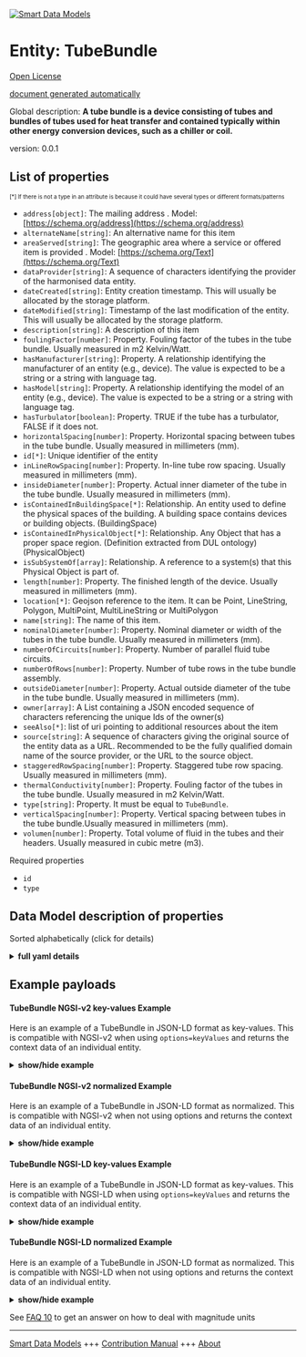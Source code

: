 <!-- 10-Header -->  
[![Smart Data Models](https://smartdatamodels.org/wp-content/uploads/2022/01/SmartDataModels_logo.png "Logo")](https://smartdatamodels.org)  
Entity: TubeBundle  
==================<!-- /10-Header -->  
<!-- 15-License -->  
[Open License](https://github.com/smart-data-models//dataModel.S4BLDG/blob/master/TubeBundle/LICENSE.md)  
[document generated automatically](https://docs.google.com/presentation/d/e/2PACX-1vTs-Ng5dIAwkg91oTTUdt8ua7woBXhPnwavZ0FxgR8BsAI_Ek3C5q97Nd94HS8KhP-r_quD4H0fgyt3/pub?start=false&loop=false&delayms=3000#slide=id.gb715ace035_0_60)  
<!-- /15-License -->  
<!-- 20-Description -->  
Global description: **A tube bundle is a device consisting of tubes and bundles of tubes used for heat transfer and contained typically within other energy conversion devices, such as a chiller or coil.**  
version: 0.0.1  
<!-- /20-Description -->  
<!-- 30-PropertiesList -->  

## List of properties  

<sup><sub>[*] If there is not a type in an attribute is because it could have several types or different formats/patterns</sub></sup>  
- `address[object]`: The mailing address  . Model: [https://schema.org/address](https://schema.org/address)- `alternateName[string]`: An alternative name for this item  - `areaServed[string]`: The geographic area where a service or offered item is provided  . Model: [https://schema.org/Text](https://schema.org/Text)- `dataProvider[string]`: A sequence of characters identifying the provider of the harmonised data entity.  - `dateCreated[string]`: Entity creation timestamp. This will usually be allocated by the storage platform.  - `dateModified[string]`: Timestamp of the last modification of the entity. This will usually be allocated by the storage platform.  - `description[string]`: A description of this item  - `foulingFactor[number]`: Property. Fouling factor of the tubes in the tube bundle. Usually measured in m2 Kelvin/Watt.  - `hasManufacturer[string]`: Property. A relationship identifying the manufacturer of an entity (e.g., device). The value is expected to be a string or a string with language tag.  - `hasModel[string]`: Property. A relationship identifying the model of an entity (e.g., device). The value is expected to be a string or a string with language tag.  - `hasTurbulator[boolean]`: Property. TRUE if the tube has a turbulator, FALSE if it does not.  - `horizontalSpacing[number]`: Property. Horizontal spacing between tubes in the tube bundle. Usually measured in millimeters (mm).  - `id[*]`: Unique identifier of the entity  - `inLineRowSpacing[number]`: Property. In-line tube row spacing. Usually measured in millimeters (mm).  - `insideDiameter[number]`: Property. Actual inner diameter of the tube in the tube bundle. Usually measured in millimeters (mm).  - `isContainedInBuildingSpace[*]`: Relationship. An entity used to define the physical spaces of the building. A building space contains devices or building objects. (BuildingSpace)  - `isContainedInPhysicalObject[*]`: Relationship. Any Object that has a proper space region.  (Definition extracted from DUL ontology) (PhysicalObject)  - `isSubSystemOf[array]`: Relationship. A reference to a system(s) that this Physical Object is part of.  - `length[number]`: Property. The finished length of the device. Usually measured in millimeters (mm).  - `location[*]`: Geojson reference to the item. It can be Point, LineString, Polygon, MultiPoint, MultiLineString or MultiPolygon  - `name[string]`: The name of this item.  - `nominalDiameter[number]`: Property. Nominal diameter or width of the tubes in the tube bundle. Usually measured in millimeters (mm).  - `numberOfCircuits[number]`: Property. Number of parallel fluid tube circuits.  - `numberOfRows[number]`: Property. Number of tube rows in the tube bundle assembly.  - `outsideDiameter[number]`: Property. Actual outside diameter of the tube in the tube bundle. Usually measured in millimeters (mm).  - `owner[array]`: A List containing a JSON encoded sequence of characters referencing the unique Ids of the owner(s)  - `seeAlso[*]`: list of uri pointing to additional resources about the item  - `source[string]`: A sequence of characters giving the original source of the entity data as a URL. Recommended to be the fully qualified domain name of the source provider, or the URL to the source object.  - `staggeredRowSpacing[number]`: Property. Staggered tube row spacing. Usually measured in millimeters (mm).  - `thermalConductivity[number]`: Property. Fouling factor of the tubes in the tube bundle. Usually measured in m2 Kelvin/Watt.  - `type[string]`: Property. It must be equal to `TubeBundle`.  - `verticalSpacing[number]`: Property. Vertical spacing between tubes in the tube bundle.Usually measured in millimeters (mm).  - `volumen[number]`: Property. Total volume of fluid in the tubes and their headers. Usually measured in cubic metre (m3).  <!-- /30-PropertiesList -->  
<!-- 35-RequiredProperties -->  
Required properties  
- `id`  - `type`  <!-- /35-RequiredProperties -->  
<!-- 40-RequiredProperties -->  
<!-- /40-RequiredProperties -->  
<!-- 50-DataModelHeader -->  
## Data Model description of properties  
Sorted alphabetically (click for details)  
<!-- /50-DataModelHeader -->  
<!-- 60-ModelYaml -->  
<details><summary><strong>full yaml details</strong></summary>    
```yaml  
TubeBundle:    
  description: 'A tube bundle is a device consisting of tubes and bundles of tubes used for heat transfer and contained typically within other energy conversion devices, such as a chiller or coil.'    
  properties:    
    address:    
      description: The mailing address    
      properties:    
        addressCountry:    
          description: 'Property. The country. For example, Spain. Model:''https://schema.org/addressCountry'''    
          type: string    
        addressLocality:    
          description: 'Property. The locality in which the street address is, and which is in the region. Model:''https://schema.org/addressLocality'''    
          type: string    
        addressRegion:    
          description: 'Property. The region in which the locality is, and which is in the country. Model:''https://schema.org/addressRegion'''    
          type: string    
        district:    
          description: 'A district is a type of administrative division that, in some countries, is managed by the local government.'    
          type: string    
        postOfficeBoxNumber:    
          description: 'Property. The post office box number for PO box addresses. For example, 03578. Model:''https://schema.org/postOfficeBoxNumber'''    
          type: string    
        postalCode:    
          description: 'Property. The postal code. For example, 24004. Model:''https://schema.org/https://schema.org/postalCode'''    
          type: string    
        streetAddress:    
          description: 'Property. The street address. Model:''https://schema.org/streetAddress'''    
          type: string    
        streetNr:    
          description: Number identifying a specific property on a public street.    
          type: string    
      type: object    
      x-ngsi:    
        model: https://schema.org/address    
        type: Property    
    alternateName:    
      description: An alternative name for this item    
      type: string    
      x-ngsi:    
        type: Property    
    areaServed:    
      description: The geographic area where a service or offered item is provided    
      type: string    
      x-ngsi:    
        model: https://schema.org/Text    
        type: Property    
    dataProvider:    
      description: A sequence of characters identifying the provider of the harmonised data entity.    
      type: string    
      x-ngsi:    
        type: Property    
    dateCreated:    
      description: Entity creation timestamp. This will usually be allocated by the storage platform.    
      format: date-time    
      type: string    
      x-ngsi:    
        type: Property    
    dateModified:    
      description: Timestamp of the last modification of the entity. This will usually be allocated by the storage platform.    
      format: date-time    
      type: string    
      x-ngsi:    
        type: Property    
    description:    
      description: A description of this item    
      type: string    
      x-ngsi:    
        type: Property    
    foulingFactor:    
      description: Property. Fouling factor of the tubes in the tube bundle. Usually measured in m2 Kelvin/Watt.    
      type: number    
      x-ngsi:    
        type: Property    
    hasManufacturer:    
      description: 'Property. A relationship identifying the manufacturer of an entity (e.g., device). The value is expected to be a string or a string with language tag.'    
      type: string    
      x-ngsi:    
        type: Property    
    hasModel:    
      description: 'Property. A relationship identifying the model of an entity (e.g., device). The value is expected to be a string or a string with language tag.'    
      type: string    
      x-ngsi:    
        type: Property    
    hasTurbulator:    
      description: 'Property. TRUE if the tube has a turbulator, FALSE if it does not.'    
      type: boolean    
      x-ngsi:    
        type: Property    
    horizontalSpacing:    
      description: Property. Horizontal spacing between tubes in the tube bundle. Usually measured in millimeters (mm).    
      type: number    
      x-ngsi:    
        type: Property    
    id:    
      anyOf: &tubebundle_-_properties_-_iscontainedinbuildingspace_-_anyof    
        - description: Property. Identifier format of any NGSI entity    
          maxLength: 256    
          minLength: 1    
          pattern: ^[\w\-\.\{\}\$\+\*\[\]`|~^@!,:\\]+$    
          type: string    
        - description: Property. Identifier format of any NGSI entity    
          format: uri    
          type: string    
      description: Unique identifier of the entity    
      x-ngsi:    
        type: Property    
    inLineRowSpacing:    
      description: Property. In-line tube row spacing. Usually measured in millimeters (mm).    
      type: number    
      x-ngsi:    
        type: Property    
    insideDiameter:    
      description: Property. Actual inner diameter of the tube in the tube bundle. Usually measured in millimeters (mm).    
      type: number    
      x-ngsi:    
        type: Property    
    isContainedInBuildingSpace:    
      anyOf: *tubebundle_-_properties_-_iscontainedinbuildingspace_-_anyof    
      description: Relationship. An entity used to define the physical spaces of the building. A building space contains devices or building objects. (BuildingSpace)    
      x-ngsi:    
        type: Property    
    isContainedInPhysicalObject:    
      anyOf: *tubebundle_-_properties_-_iscontainedinbuildingspace_-_anyof    
      description: Relationship. Any Object that has a proper space region.  (Definition extracted from DUL ontology) (PhysicalObject)    
      x-ngsi:    
        type: Property    
    isSubSystemOf:    
      description: Relationship. A reference to a system(s) that this Physical Object is part of.    
      items:    
        anyOf: *tubebundle_-_properties_-_iscontainedinbuildingspace_-_anyof    
        description: Property. Unique identifier of the entity    
      type: array    
      x-ngsi:    
        type: Relationship    
    length:    
      description: Property. The finished length of the device. Usually measured in millimeters (mm).    
      type: number    
      x-ngsi:    
        type: Property    
    location:    
      description: 'Geojson reference to the item. It can be Point, LineString, Polygon, MultiPoint, MultiLineString or MultiPolygon'    
      oneOf:    
        - description: GeoProperty. Geojson reference to the item. Point    
          properties:    
            bbox:    
              items:    
                type: number    
              minItems: 4    
              type: array    
            coordinates:    
              items:    
                type: number    
              minItems: 2    
              type: array    
            type:    
              enum:    
                - Point    
              type: string    
          required:    
            - type    
            - coordinates    
          title: GeoJSON Point    
          type: object    
        - description: GeoProperty. Geojson reference to the item. LineString    
          properties:    
            bbox:    
              items:    
                type: number    
              minItems: 4    
              type: array    
            coordinates:    
              items:    
                items:    
                  type: number    
                minItems: 2    
                type: array    
              minItems: 2    
              type: array    
            type:    
              enum:    
                - LineString    
              type: string    
          required:    
            - type    
            - coordinates    
          title: GeoJSON LineString    
          type: object    
        - description: GeoProperty. Geojson reference to the item. Polygon    
          properties:    
            bbox:    
              items:    
                type: number    
              minItems: 4    
              type: array    
            coordinates:    
              items:    
                items:    
                  items:    
                    type: number    
                  minItems: 2    
                  type: array    
                minItems: 4    
                type: array    
              type: array    
            type:    
              enum:    
                - Polygon    
              type: string    
          required:    
            - type    
            - coordinates    
          title: GeoJSON Polygon    
          type: object    
        - description: GeoProperty. Geojson reference to the item. MultiPoint    
          properties:    
            bbox:    
              items:    
                type: number    
              minItems: 4    
              type: array    
            coordinates:    
              items:    
                items:    
                  type: number    
                minItems: 2    
                type: array    
              type: array    
            type:    
              enum:    
                - MultiPoint    
              type: string    
          required:    
            - type    
            - coordinates    
          title: GeoJSON MultiPoint    
          type: object    
        - description: GeoProperty. Geojson reference to the item. MultiLineString    
          properties:    
            bbox:    
              items:    
                type: number    
              minItems: 4    
              type: array    
            coordinates:    
              items:    
                items:    
                  items:    
                    type: number    
                  minItems: 2    
                  type: array    
                minItems: 2    
                type: array    
              type: array    
            type:    
              enum:    
                - MultiLineString    
              type: string    
          required:    
            - type    
            - coordinates    
          title: GeoJSON MultiLineString    
          type: object    
        - description: GeoProperty. Geojson reference to the item. MultiLineString    
          properties:    
            bbox:    
              items:    
                type: number    
              minItems: 4    
              type: array    
            coordinates:    
              items:    
                items:    
                  items:    
                    items:    
                      type: number    
                    minItems: 2    
                    type: array    
                  minItems: 4    
                  type: array    
                type: array    
              type: array    
            type:    
              enum:    
                - MultiPolygon    
              type: string    
          required:    
            - type    
            - coordinates    
          title: GeoJSON MultiPolygon    
          type: object    
      x-ngsi:    
        type: GeoProperty    
    name:    
      description: The name of this item.    
      type: string    
      x-ngsi:    
        type: Property    
    nominalDiameter:    
      description: Property. Nominal diameter or width of the tubes in the tube bundle. Usually measured in millimeters (mm).    
      type: number    
      x-ngsi:    
        type: Property    
    numberOfCircuits:    
      description: Property. Number of parallel fluid tube circuits.    
      type: number    
      x-ngsi:    
        type: Property    
    numberOfRows:    
      description: Property. Number of tube rows in the tube bundle assembly.    
      type: number    
      x-ngsi:    
        type: Property    
    outsideDiameter:    
      description: Property. Actual outside diameter of the tube in the tube bundle. Usually measured in millimeters (mm).    
      type: number    
      x-ngsi:    
        type: Property    
    owner:    
      description: A List containing a JSON encoded sequence of characters referencing the unique Ids of the owner(s)    
      items:    
        anyOf: *tubebundle_-_properties_-_iscontainedinbuildingspace_-_anyof    
        description: Property. Unique identifier of the entity    
      type: array    
      x-ngsi:    
        type: Property    
    seeAlso:    
      description: list of uri pointing to additional resources about the item    
      oneOf:    
        - items:    
            format: uri    
            type: string    
          minItems: 1    
          type: array    
        - format: uri    
          type: string    
      x-ngsi:    
        type: Property    
    source:    
      description: 'A sequence of characters giving the original source of the entity data as a URL. Recommended to be the fully qualified domain name of the source provider, or the URL to the source object.'    
      type: string    
      x-ngsi:    
        type: Property    
    staggeredRowSpacing:    
      description: Property. Staggered tube row spacing. Usually measured in millimeters (mm).    
      type: number    
      x-ngsi:    
        type: Property    
    thermalConductivity:    
      description: Property. Fouling factor of the tubes in the tube bundle. Usually measured in m2 Kelvin/Watt.    
      type: number    
      x-ngsi:    
        type: Property    
    type:    
      description: Property. It must be equal to `TubeBundle`.    
      enum:    
        - TubeBundle    
      type: string    
      x-ngsi:    
        type: Property    
    verticalSpacing:    
      description: Property. Vertical spacing between tubes in the tube bundle.Usually measured in millimeters (mm).    
      type: number    
      x-ngsi:    
        type: Property    
    volumen:    
      description: Property. Total volume of fluid in the tubes and their headers. Usually measured in cubic metre (m3).    
      type: number    
      x-ngsi:    
        type: Property    
  required:    
    - id    
    - type    
  type: object    
  x-derived-from: "https://saref.etsi.org/saref4bldg/v1.1.2/#s4bldg:TubeBundle"    
  x-disclaimer: 'Redistribution and use in source and binary forms, with or without modification, are permitted  provided that the license conditions are met. Copyleft (c) 2022 Contributors to Smart Data Models Program'    
  x-license-url: https://github.com/smart-data-models/dataModel.S4BLDG/blob/master/TubeBundle/LICENSE.md    
  x-model-schema: https://smart-data-models.github.com/dataModel.SAREF4BLDG/TubeBundle/schema.json    
  x-model-tags: SAREF TubeBundle    
  x-version: 0.0.1    
```  
</details>    
<!-- /60-ModelYaml -->  
<!-- 70-MiddleNotes -->  
<!-- /70-MiddleNotes -->  
<!-- 80-Examples -->  
## Example payloads    
#### TubeBundle NGSI-v2 key-values Example    
Here is an example of a TubeBundle in JSON-LD format as key-values. This is compatible with NGSI-v2 when  using `options=keyValues` and returns the context data of an individual entity.  
<details><summary><strong>show/hide example</strong></summary>    
```json  
{  
    "id": "urn:ngsi-ld:TubeBundle:ce27cf16-c4dc-4b93-a7e5-021f38a5a0b8",  
    "type": "TubeBundle",  
    "foulingFactor": 0.8435912145074106,  
    "hasTurbulator": true,  
    "horizontalSpacing": 0.45432121749623355,  
    "inLineRowSpacing": 0.9076815444305774,  
    "insideDiameter": 0.9701449888350496,  
    "length": 0.38222174657550045,  
    "nominalDiameter": 0.0408320640034282,  
    "numberOfCircuits": 0.7792295738277125,  
    "numberOfRows": 0.2682132970916634,  
    "outsideDiameter": 0.7194081859650397,  
    "staggeredRowSpacing": 0.31167087959205464,  
    "thermalConductivity": 0.9198905188483331,  
    "verticalSpacing": 0.8194554788890942,  
    "volumen": 0.7779813380010603,  
    "isContainedInBuildingSpace": "urn:ngsi-ld:BuildingSpace:a13d415e-6116-43c4-a668-24f7dbf86bc1",  
    "isContainedInPhysicalObject": "urn:ngsi-ld:PhysicalObject:6946c181-2515-406c-82f2-6bad063d7f8b",  
    "isSubSystemOf": [  
        "urn:ngsi-ld:System:8f497d54-7104-4546-8fa1-51c409c2b446",  
        "urn:ngsi-ld:System:adfb1f0e-a324-45c4-be4c-1127ac06e4ed",  
        "urn:ngsi-ld:System:614b0bb1-d2d9-425f-a7b1-4063e2ba74fa"  
    ],  
    "hasManufacturer": "TubeBundle Company Inc.",  
    "hasModel": "TubeBundle 0.1.2",  
    "dateCreated": "2023-01-26T00:58:36Z",  
    "dateModified": "2023-01-26T10:38:11Z",  
    "source": "Import",  
    "name": "TubeBundle",  
    "alternateName": "TubeBundle type 2",  
    "description": "TubeBundle of limited TubeBundle types",  
    "dataProvider": "IFC file"  
}  
```  
</details>  
#### TubeBundle NGSI-v2 normalized Example    
Here is an example of a TubeBundle in JSON-LD format as normalized. This is compatible with NGSI-v2 when not using options and returns the context data of an individual entity.  
<details><summary><strong>show/hide example</strong></summary>    
```json  
{  
  "id": "urn:ngsi-ld:TubeBundle:75ab66ce-2623-41a5-884f-ed9b90bde563",  
  "type": "TubeBundle",  
  "foulingFactor": {  
    "type": "Measurement",  
    "value": 0.10691025901902518  
  },  
  "hasTurbulator": {  
    "type": "Boolean",  
    "value": false  
  },  
  "horizontalSpacing": {  
    "type": "Measurement",  
    "value": 0.5021481278695225  
  },  
  "inLineRowSpacing": {  
    "type": "Measurement",  
    "value": 0.7015738944986649  
  },  
  "insideDiameter": {  
    "type": "Measurement",  
    "value": 0.47609748066140833  
  },  
  "length": {  
    "type": "Measurement",  
    "value": 0.6920310151935178  
  },  
  "nominalDiameter": {  
    "type": "Measurement",  
    "value": 0.7019643160884628  
  },  
  "numberOfCircuits": {  
    "type": "Float",  
    "value": 0.2146661280911759  
  },  
  "numberOfRows": {  
    "type": "Float",  
    "value": 0.7182471012018697  
  },  
  "outsideDiameter": {  
    "type": "Measurement",  
    "value": 0.41939698462727526  
  },  
  "staggeredRowSpacing": {  
    "type": "Measurement",  
    "value": 0.39127220946141616  
  },  
  "thermalConductivity": {  
    "type": "Measurement",  
    "value": 0.9507857927588059  
  },  
  "verticalSpacing": {  
    "type": "Measurement",  
    "value": 0.08491295072422345  
  },  
  "volumen": {  
    "type": "Measurement",  
    "value": 0.16253433369725145  
  },  
  "isContainedInBuildingSpace": {  
    "type": "URL",  
    "value": "urn:ngsi-ld:BuildingSpace:e03ce9ef-23a6-4ad9-a533-a960cec73dbe"  
  },  
  "isContainedInPhysicalObject": {  
    "type": "URL",  
    "value": "urn:ngsi-ld:PhysicalObject:1c71e6d7-68ef-4a8d-9fde-985758f88344"  
  },  
  "isSubSystemOf": {  
    "type": "array",  
    "value": [  
      {  
        "type": "URL",  
        "value": "urn:ngsi-ld:System:c9a9c176-b562-42b7-ad80-cc8db2093faa"  
      },  
      {  
        "type": "URL",  
        "value": "urn:ngsi-ld:System:63e522a0-7de4-4bd9-9f94-094efdf565dc"  
      },  
      {  
        "type": "URL",  
        "value": "urn:ngsi-ld:System:0eebd7dc-010a-4f91-a4d1-da8b2a153b7b"  
      }  
    ]  
  },  
  "hasManufacturer": {  
    "type": "Text",  
    "value": "TubeBundle Company Inc."  
  },  
  "hasModel": {  
    "type": "Text",  
    "value": "TubeBundle 0.1.2"  
  },  
  "dateCreated": {  
    "type": "DateTime",  
    "value": "2023-01-26T11:52:01.9956382+01:00"  
  },  
  "dateModified": {  
    "type": "DateTime",  
    "value": "2023-01-26T07:18:26.9100211+01:00"  
  },  
  "source": {  
    "type": "Text",  
    "value": "Import"  
  },  
  "name": {  
    "type": "Text",  
    "value": "TubeBundle"  
  },  
  "alternateName": {  
    "type": "Text",  
    "value": "TubeBundle type 2"  
  },  
  "description": {  
    "type": "Text",  
    "value": "TubeBundle of limited TubeBundle types"  
  },  
  "dataProvider": {  
    "type": "Text",  
    "value": "IFC file"  
  }  
}  
```  
</details>  
#### TubeBundle NGSI-LD key-values Example    
Here is an example of a TubeBundle in JSON-LD format as key-values. This is compatible with NGSI-LD when  using `options=keyValues` and returns the context data of an individual entity.  
<details><summary><strong>show/hide example</strong></summary>    
```json  
{  
  "id": "urn:ngsi-ld:TubeBundle:ce27cf16-c4dc-4b93-a7e5-021f38a5a0b8",  
  "type": "TubeBundle",  
  "foulingFactor": 0.8435912145074106,  
  "hasTurbulator": true,  
  "horizontalSpacing": 0.45432121749623355,  
  "inLineRowSpacing": 0.9076815444305774,  
  "insideDiameter": 0.9701449888350496,  
  "length": 0.38222174657550045,  
  "nominalDiameter": 0.0408320640034282,  
  "numberOfCircuits": 0.7792295738277125,  
  "numberOfRows": 0.2682132970916634,  
  "outsideDiameter": 0.7194081859650397,  
  "staggeredRowSpacing": 0.31167087959205464,  
  "thermalConductivity": 0.9198905188483331,  
  "verticalSpacing": 0.8194554788890942,  
  "volumen": 0.7779813380010603,  
  "isContainedInBuildingSpace": "urn:ngsi-ld:BuildingSpace:a13d415e-6116-43c4-a668-24f7dbf86bc1",  
  "isContainedInPhysicalObject": "urn:ngsi-ld:PhysicalObject:6946c181-2515-406c-82f2-6bad063d7f8b",  
  "isSubSystemOf": [  
    "urn:ngsi-ld:System:8f497d54-7104-4546-8fa1-51c409c2b446",  
    "urn:ngsi-ld:System:adfb1f0e-a324-45c4-be4c-1127ac06e4ed",  
    "urn:ngsi-ld:System:614b0bb1-d2d9-425f-a7b1-4063e2ba74fa"  
  ],  
  "hasManufacturer": "TubeBundle Company Inc.",  
  "hasModel": "TubeBundle 0.1.2",  
  "dateCreated": "2023-01-26T00:58:36Z",  
  "dateModified": "2023-01-26T10:38:11Z",  
  "source": "Import",  
  "name": "TubeBundle",  
  "alternateName": "TubeBundle type 2",  
  "description": "TubeBundle of limited TubeBundle types",  
  "dataProvider": "IFC file",  
  "@context": [  
    "https://raw.githubusercontent.com/smart-data-models/dataModel.S4BLDG/master/context.jsonld",  
    "https://uri.etsi.org/ngsi-ld/v1/ngsi-ld-core-context.jsonld"  
  ]  
}  
```  
</details>  
#### TubeBundle NGSI-LD normalized Example    
Here is an example of a TubeBundle in JSON-LD format as normalized. This is compatible with NGSI-LD when not using options and returns the context data of an individual entity.  
<details><summary><strong>show/hide example</strong></summary>    
```json  
{  
  "id": "urn:ngsi-ld:TubeBundle:e896fec0-f21f-4fa6-a73b-274bb42fb0fe",  
  "type": "TubeBundle",  
  "foulingFactor": {  
    "type": "Property",  
    "unitCode": "Kelvin/Watt",  
    "observedAt": "2023-01-25T15:34:45Z",  
    "value": 0.7896142805113859  
  },  
  "hasTurbulator": {  
    "type": "Property",  
    "value": false  
  },  
  "horizontalSpacing": {  
    "type": "Property",  
    "unitCode": "mm",  
    "observedAt": "2023-01-25T18:38:27Z",  
    "value": 0.9299315212283089  
  },  
  "inLineRowSpacing": {  
    "type": "Property",  
    "unitCode": "mm",  
    "observedAt": "2023-01-26T04:15:23Z",  
    "value": 0.12680136540868248  
  },  
  "insideDiameter": {  
    "type": "Property",  
    "unitCode": "mm",  
    "observedAt": "2023-01-26T12:46:46Z",  
    "value": 0.9063711005346757  
  },  
  "length": {  
    "type": "Property",  
    "unitCode": "mm",  
    "observedAt": "2023-01-25T15:58:18Z",  
    "value": 0.5121996408910179  
  },  
  "nominalDiameter": {  
    "type": "Property",  
    "unitCode": "mm",  
    "observedAt": "2023-01-26T05:13:10Z",  
    "value": 0.8209837702761213  
  },  
  "numberOfCircuits": {  
    "type": "Property",  
    "value": 0.253153343197542  
  },  
  "numberOfRows": {  
    "type": "Property",  
    "value": 0.69547957104902  
  },  
  "outsideDiameter": {  
    "type": "Property",  
    "unitCode": "mm",  
    "observedAt": "2023-01-26T07:32:26Z",  
    "value": 0.7479684351740756  
  },  
  "staggeredRowSpacing": {  
    "type": "Property",  
    "unitCode": "mm",  
    "observedAt": "2023-01-26T08:06:42Z",  
    "value": 0.2757631103143954  
  },  
  "thermalConductivity": {  
    "type": "Property",  
    "unitCode": "Kelvin/Watt",  
    "observedAt": "2023-01-25T15:39:27Z",  
    "value": 0.28193770602031487  
  },  
  "verticalSpacing": {  
    "type": "Property",  
    "unitCode": "mm",  
    "observedAt": "2023-01-26T06:27:04Z",  
    "value": 0.7886025280565963  
  },  
  "volumen": {  
    "type": "Property",  
    "unitCode": "m3",  
    "observedAt": "2023-01-26T05:29:35Z",  
    "value": 0.6238667384353597  
  },  
  "isContainedInBuildingSpace": {  
    "type": "Relationship",  
    "object": "urn:ngsi-ld:BuildingSpace:4943f440-65d7-4fe4-834f-140d786124af"  
  },  
  "isContainedInPhysicalObject": {  
    "type": "Relationship",  
    "object": "urn:ngsi-ld:PhysicalObject:6b66c26d-c9a9-4e59-ba5f-5a17174fa9da"  
  },  
  "isSubSystemOf": [  
    {  
      "type": "Relationship",  
      "object": "urn:ngsi-ld:System:721e7dae-913a-4e6e-989b-30d545a7ec3d"  
    },  
    {  
      "type": "Relationship",  
      "object": "urn:ngsi-ld:System:c6a87a94-a7c7-4c31-9b33-6f3ad7861cd0"  
    },  
    {  
      "type": "Relationship",  
      "object": "urn:ngsi-ld:System:205f1bbb-6bff-422a-9121-4c30a002dfe3"  
    }  
  ],  
  "hasManufacturer": {  
    "type": "Property",  
    "value": "TubeBundle Company Inc."  
  },  
  "hasModel": {  
    "type": "Property",  
    "value": "TubeBundle 0.1.2"  
  },  
  "dateCreated": {  
    "type": "Property",  
    "value": "2023-01-25T21:28:33Z"  
  },  
  "dateModified": {  
    "type": "Property",  
    "value": "2023-01-26T00:41:51Z"  
  },  
  "source": {  
    "type": "Property",  
    "value": "Import"  
  },  
  "name": {  
    "type": "Property",  
    "value": "TubeBundle"  
  },  
  "alternateName": {  
    "type": "Property",  
    "value": "TubeBundle type 2"  
  },  
  "description": {  
    "type": "Property",  
    "value": "TubeBundle of limited TubeBundle types"  
  },  
  "dataProvider": {  
    "type": "Property",  
    "value": "IFC file"  
  },  
  "@context": [  
    "https://raw.githubusercontent.com/smart-data-models/dataModel.S4BLDG/master/context.jsonld",  
    "https://uri.etsi.org/ngsi-ld/v1/ngsi-ld-core-context.jsonld"  
  ]  
}  
```  
</details><!-- /80-Examples -->  
<!-- 90-FooterNotes -->  
<!-- /90-FooterNotes -->  
<!-- 95-Units -->  
See [FAQ 10](https://smartdatamodels.org/index.php/faqs/) to get an answer on how to deal with magnitude units  
<!-- /95-Units -->  
<!-- 97-LastFooter -->  
---  
[Smart Data Models](https://smartdatamodels.org) +++ [Contribution Manual](https://bit.ly/contribution_manual) +++ [About](https://bit.ly/Introduction_SDM)<!-- /97-LastFooter -->  
